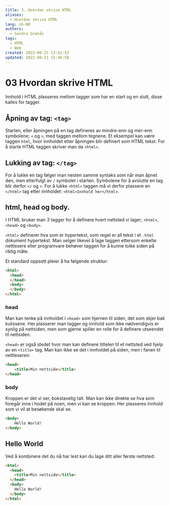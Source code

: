 ```yaml
---
title: 3. Hvordan skrive HTML
aliases: 
  - Hvordan skrive HTML
lang: nb-NO
authors:
  - Sondre Grønås
tags:
  - HTML
  - Web
created: 2022-08-21 13:41:53
updated: 2022-08-21 15:46:50
---
```

# 03 Hvordan skrive HTML
Innhold i HTML plasseres mellom tagger som har en start og en slutt, disse kalles for tagger.

## Åpning av tag: `<tag>`
Starten, eller åpningen på en tag defineres av mindre-enn og mer-enn symbolene; `<` og `>`, med taggen mellom tegnene. Et eksempel kan være taggen `html`, hvor innholdet etter åpningen blir definert som HTML tekst. For å starte HTML taggen skriver man da `<html>`.

## Lukking av tag: `</tag>`
For å lukke en tag følger man nesten samme syntaks som når man åpnet den, men etterfulgt av `/` symbolet i starten. Symbolene for å avslutte en tag blir derfor `</` og `>`. For å lukke `<html>` taggen må vi derfor plassere en `</html>` tag etter innholdet: `<html>Innhold her</html>`.

## html, head og body.
I HTML bruker man 3 tagger for å definere hvert nettsted vi lager; `<html>`, `<head>` og `<body>`.

`<html>` definerer hva som er hypertekst, som regel er all tekst i et `.html` dokument hypertekst. Man velger likevel å lage taggen ettersom enkelte nettlesere eller programvare behøver taggen for å kunne tolke siden på riktig måte.

Et standard oppsett pleier å ha følgende struktur:

```html title="index.html"
<html>
  <head>
  </head>
  <body>
  </body>
</html>
```

### head
Man kan tenke på innholdet i `<head>` som hjernen til siden, det som skjer bak kulissene. Her plasserer man tagger og innhold som ikke nødvendigvis er synlig på nettsiden, men som gjerne spiller en rolle for å definere utseendet til nettsiden.

`<head>` er også stedet hvor man kan definere tittelen til et nettsted ved hjelp av en `<title>` tag. Man kan ikke se det i innholdet på siden, men i fanen til nettleseren:

```html
<head>
	<title>Min nettside</title>
</head>
```

### body
Kroppen er det vi ser, bokstavelig talt. Man kan ikke direkte se hva som foregår inne i hodet på noen, men vi kan se kroppen. Her plasseres innhold som vi vil at besøkende skal se.

```html
<body>
	Hello World!
</body>
```

## Hello World
Ved å kombinere det du nå har lest kan du lage ditt aller første nettsted:

```html title="index.html"
<html>
  <head>
	<title>Min nettside</title>
  </head>
  <body>
	Hello World!
  </body>
</html>
```